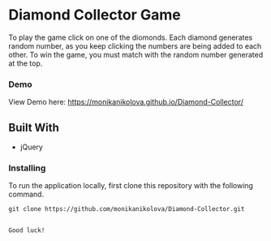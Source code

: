 # Diamond Collector Game
 
To play the game click on one of the diomonds. Each diamond generates random number, as you keep clicking the numbers are being added to each other. To win the game, you must match with the random number generated at the top. 


### Demo

View Demo here: https://monikanikolova.github.io/Diamond-Collector/


## Built With

* jQuery

### Installing

To run the application locally, first clone this repository with the following command.
```
git clone https://github.com/monikanikolova/Diamond-Collector.git


Good luck!
